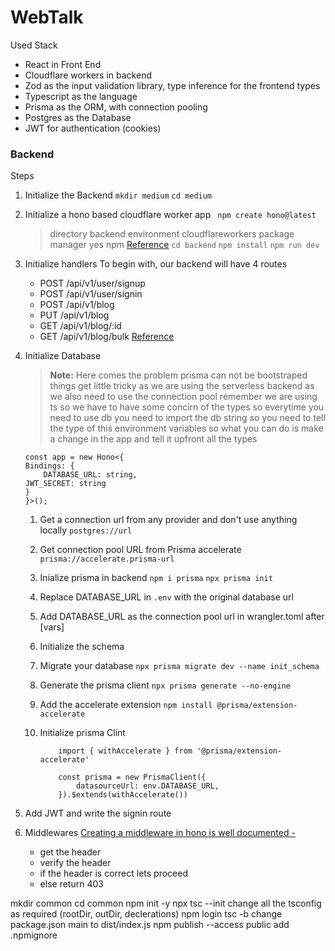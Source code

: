 # WebTalk

Used Stack 
* React in Front End
* Cloudflare workers in backend
* Zod as the input validation library, type inference for the frontend types
* Typescript as the language
* Prisma as the ORM, with connection pooling
* Postgres as the Database
* JWT for authentication (cookies)

### Backend

Steps 
1. Initialize the Backend
    ``` mkdir medium ```
    ``` cd medium ```

2. Initialize a hono based cloudflare worker app
    ``` npm create hono@latest```
    >directory backend
    >environment cloudflareworkers
    > package manager yes
    >npm
    [Reference](https://hono.dev/top)
    ``` cd backend ```
    ``` npm install ```
    ``` npm run dev ```

3. Initialize handlers
    To begin with, our backend will have 4 routes
    * POST /api/v1/user/signup
    * POST /api/v1/user/signin
    * POST /api/v1/blog
    * PUT /api/v1/blog
    * GET /api/v1/blog/:id
    * GET /api/v1/blog/bulk
    [Reference](https://hono.dev/api/routing)

4. Initialize Database 
    > **Note:** Here comes the problem prisma can not be bootstraped things get little tricky as we are using the serverless backend as we also need to use the connection pool remember we are using ts so we have to have some concirn of the types so everytime you need to use db you need to import the db string so you need to tell the type of this environment variables so what you can do is make a change in the app and tell it upfront all the types

    ``` 
    const app = new Hono<{
	Bindings: {
		DATABASE_URL: string,
    JWT_SECRET: string
	}
    }>();

    ```

    1. Get a connection url from any provider and don't use anything locally
        ``` postgres://url ```
    2. Get connection pool URL from Prisma accelerate
    [](https://www.prisma.io/data-platform/accelerate) 
        ``` prisma://accelerate.prisma-url ```
    3. Inialize prisma in backend 
        ``` npm i prisma ```
        ``` npx prisma init ```
    
    4. Replace DATABASE_URL in ``.env`` with the original database url 
    5. Add DATABASE_URL as the connection pool url in wrangler.toml after [vars]
    6. Initialize the schema
    7. Migrate your database
    ``` npx prisma migrate dev --name init_schema ```
    8. Generate the prisma client 
    ``` npx prisma generate --no-engine ```
    9. Add the accelerate extension
    ``` npm install @prisma/extension-accelerate ```
    10. Initialize prisma Clint
        ``` import { PrismaClient } from '@prisma/client/edge'
            import { withAccelerate } from '@prisma/extension-accelerate'

            const prisma = new PrismaClient({
                datasourceUrl: env.DATABASE_URL,
            }).$extends(withAccelerate()) 
        ```
5. Add JWT and write the signin route 

6. Middlewares
    [Creating a middleware in hono is well documented -](https://hono.dev/guides/middleware)
    * get the header
    * verify the header
    * if the header is correct lets proceed
    * else return 403
    


mkdir common 
cd common
npm init -y
npx tsc --init
change all the tsconfig as required (rootDir, outDir, declerations)
npm login
tsc -b
change package.json main to dist/index.js
npm publish --access public
add .npmignore